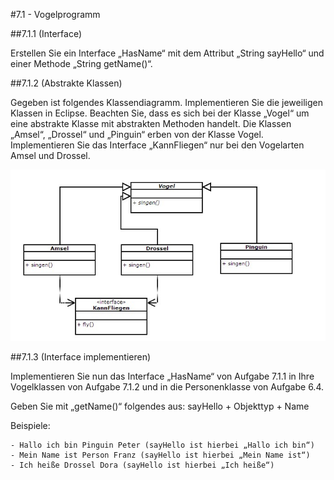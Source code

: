 #7.1 - Vogelprogramm

##7.1.1 (Interface)

Erstellen Sie ein Interface „HasName“ mit dem Attribut „String sayHello“ und einer Methode „String getName()“.

##7.1.2 (Abstrakte Klassen)

Gegeben ist folgendes Klassendiagramm. Implementieren Sie die jeweiligen Klassen in Eclipse. Beachten Sie, dass es sich bei der Klasse „Vogel“ um eine abstrakte Klasse mit abstrakten Methoden handelt. Die Klassen „Amsel“, „Drossel“ und „Pinguin“ erben von der Klasse Vogel. Implementieren Sie das Interface „KannFliegen“ nur bei den Vogelarten Amsel und Drossel.

![Klassendiagramm](Klassendiagramm.jpg)

##7.1.3 (Interface implementieren)

Implementieren Sie nun das Interface „HasName“ von Aufgabe 7.1.1 in Ihre Vogelklassen von Aufgabe 7.1.2 und in die Personenklasse von Aufgabe 6.4. 

Geben Sie mit „getName()“ folgendes aus: sayHello + Objekttyp + Name

Beispiele:

    - Hallo ich bin Pinguin Peter (sayHello ist hierbei „Hallo ich bin“)
    - Mein Name ist Person Franz (sayHello ist hierbei „Mein Name ist“)
    - Ich heiße Drossel Dora (sayHello ist hierbei „Ich heiße“)